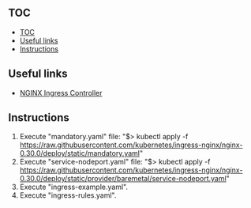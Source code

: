 
## TOC
 
- [TOC](#toc)
- [Useful links](#useful-links)
- [Instructions](#instructions)


## Useful links

- [NGINX Ingress Controller](https://kubernetes.github.io/ingress-nginx/)

## Instructions

1.  Execute "mandatory.yaml" file: "$> kubectl apply -f https://raw.githubusercontent.com/kubernetes/ingress-nginx/nginx-0.30.0/deploy/static/mandatory.yaml"
2.  Execute "service-nodeport.yaml" file: "$> kubectl apply -f https://raw.githubusercontent.com/kubernetes/ingress-nginx/nginx-0.30.0/deploy/static/provider/baremetal/service-nodeport.yaml"
3.  Execute "ingress-example.yaml".
4.  Execute "ingress-rules.yaml".